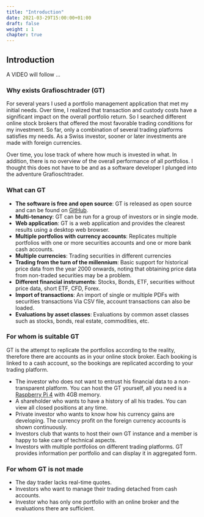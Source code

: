 ```yaml
---
title: "Introduction"
date: 2021-03-29T15:00:00+01:00
draft: false
weight : 1
chapter: true
---
```

## Introduction
A VIDEO will follow ...

### Why exists Grafioschtrader (GT)
For several years I used a portfolio management application that met my initial needs. Over time, I realized that transaction and custody costs have a significant impact on the overall portfolio return. So I searched different online stock brokers that offered the most favorable trading conditions for my investment. So far, only a combination of several trading platforms satisfies my needs. As a Swiss investor, sooner or later investments are made with foreign currencies.

Over time, you lose track of where how much is invested in what. In addition, there is no overview of the overall performance of all portfolios. I thought this does not have to be and as a software developer I plunged into the adventure Grafioschtrader.

### What can GT
+ **The software is free and open source**: GT is released as open source and can be found on [GitHub](//github.com/hugograf/grafioschtrader).
+ **Multi-tenancy**: GT can be run for a group of investors or in single mode.
+ **Web application**: GT is a web application and provides the clearest results using a desktop web browser.
+ **Multiple portfolios with currency accounts**: Replicates multiple portfolios with one or more securities accounts and one or more bank cash accounts.
+ **Multiple currencies**: Trading securities in different currencies
+ **Trading from the turn of the millennium**: Basic support for historical price data from the year 2000 onwards, noting that obtaining price data from non-traded securities may be a problem.
+ **Different financial instruments**: Stocks, Bonds, ETF, securities without price data, short ETF, CFD, Forex.
+ **Import of transactions**: An import of single or multiple PDFs with securities transactions Via CSV file, account transactions can also be loaded.
+ **Evaluations by asset classes**: Evaluations by common asset classes such as stocks, bonds, real estate, commodities, etc.

### For whom is suitable GT
GT is the attempt to replicate the portfolios according to the reality, therefore there are accounts as in your online stock broker. Each booking is linked to a cash account, so the bookings are replicated according to your trading platform.
+ The investor who does not want to entrust his financial data to a non-transparent platform. You can host the GT yourself, all you need is a [Raspberry Pi 4](//www.raspberrypi.org/products/raspberry-pi-4-model-b/) with 4GB memory.
+ A shareholder who wants to have a history of all his trades. You can view all closed positions at any time.
+ Private investor who wants to know how his currency gains are developing. The currency profit on the foreign currency accounts is shown continuously.
+ Investors club that wants to host their own GT instance and a member is happy to take care of technical aspects.
+ Investors with multiple portfolios on different trading platforms. GT provides information per portfolio and can display it in aggregated form.

### For whom GT is not made
+ The day trader lacks real-time quotes.
+ Investors who want to manage their trading detached from cash accounts.
+ Investor who has only one portfolio with an online broker and the evaluations there are sufficient.
